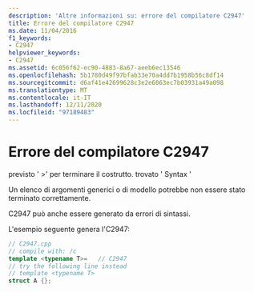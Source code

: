 ```yaml
---
description: 'Altre informazioni su: errore del compilatore C2947'
title: Errore del compilatore C2947
ms.date: 11/04/2016
f1_keywords:
- C2947
helpviewer_keywords:
- C2947
ms.assetid: 6c056f62-ec90-4883-8a67-aeeb6ec13546
ms.openlocfilehash: 5b1780d49f97bfab33e70a4dd7b1958b56c8df14
ms.sourcegitcommit: d6af41e42699628c3e2e6063ec7b03931a49a098
ms.translationtype: MT
ms.contentlocale: it-IT
ms.lasthandoff: 12/11/2020
ms.locfileid: "97189483"
---
```

# <a name="compiler-error-c2947"></a>Errore del compilatore C2947

previsto ' >' per terminare il costrutto. trovato ' Syntax '

Un elenco di argomenti generici o di modello potrebbe non essere stato terminato correttamente.

C2947 può anche essere generato da errori di sintassi.

L'esempio seguente genera l'C2947:

```cpp
// C2947.cpp
// compile with: /c
template <typename T>=   // C2947
// try the following line instead
// template <typename T>
struct A {};
```

